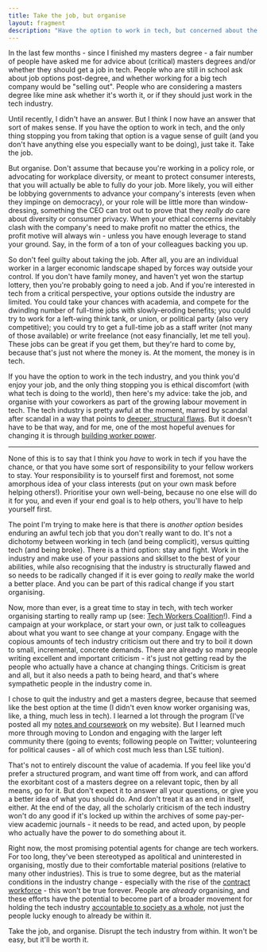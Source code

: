 ```yaml
---
title: Take the job, but organise
layout: fragment
description: "Have the option to work in tech, but concerned about the ethics of the industry? There's a solution for that: organise."
---
```


In the last few months - since I finished my masters degree - a fair number of people have asked me for advice about (critical) masters degrees and/or whether they should get a job in tech. People who are still in school ask about job options post-degree, and whether working for a big tech company would be "selling out". People who are considering a masters degree like mine ask whether it's worth it, or if they should just work in the tech industry.

Until recently, I didn't have an answer. But I think I now have an answer that sort of makes sense. If you have the option to work in tech, and the only thing stopping you from taking that option is a vague sense of guilt (and you don't have anything else you especially want to be doing), just take it. Take the job.

But organise. Don't assume that because you're working in a policy role, or advocating for workplace diversity, or meant to protect consumer interests, that you will actually be able to fully do your job. More likely, you will either be lobbying governments to advance your company's interests (even when they impinge on democracy), or your role will be little more than window-dressing, something the CEO can trot out to prove that they _really do_ care about diversity or consumer privacy. When your ethical concerns inevitably clash with the company's need to make profit no matter the ethics, the profit motive will always win - unless you have enough leverage to stand your ground. Say, in the form of a ton of your colleagues backing you up.

So don't feel guilty about taking the job. After all, you are an individual worker in a larger economic landscape shaped by forces way outside your control. If you don't have family money, and haven't yet won the startup lottery, then you're probably going to need a job. And if you're interested in tech from a critical perspective, your options outside the industry are limited. You could take your chances with academia, and compete for the dwindlng number of full-time jobs with slowly-eroding benefits; you could try to work for a left-wing think tank, or union, or political party (also very competitive); you could try to get a full-time job as a staff writer (not many of those available) or write freelance (not easy financially, let me tell you). These jobs can be great if you get them, but they're hard to come by, because that's just not where the money is. At the moment, the money is in tech.

If you have the option to work in the tech industry, and you think you'd enjoy your job, and the only thing stopping you is ethical discomfort (with what tech is doing to the world), then here's my advice: take the job, and organise with your coworkers as part of the growing labour movement in tech. The tech industry is pretty awful at the moment, marred by scandal after scandal in a way that points to <a href="https://tribunemag.co.uk/2019/01/abolish-silicon-valley">deeper, structural flaws</a>. But it doesn't have to be that way, and for me, one of the most hopeful avenues for changing it is through [building worker power](https://novaramedia.com/2018/06/27/now-is-the-time-for-worker-power-in-the-tech-industry/).

***

None of this is to say that I think you _have_ to work in tech if you have the chance, or that you have some sort of responsibility to your fellow workers to stay. Your responsibility is to yourself first and foremost, not some amorphous idea of your class interests (put on your own mask before helping others!). Prioritise your own well-being, because no one else will do it for you, and even if your end goal is to help others, you'll have to help yourself first.

The point I'm trying to make here is that there is _another option_ besides enduring an awful tech job that you don't really want to do. It's not a dichotomy between working in tech (and being complicit), versus quitting tech (and being broke). There is a third option: stay and fight. Work in the industry and make use of your passions and skillset to the best of your abilities, while also recognising that the industry is structurally flawed and so needs to be radically changed if it is ever going to _really_ make the world a better place. And you can be part of this radical change if you start organising.

Now, more than ever, is a great time to stay in tech, with tech worker organising starting to really ramp up (see: [Tech Workers Coalition](https://techworkerscoalition.org/)!). Find a campaign at your workplace, or start your own, or just talk to colleagues about what you want to see change at your company. Engage with the copious amounts of tech industry criticism out there and try to boil it down to small, incremental, concrete demands. There are already so many people writing excellent and important criticism - it's just not getting read by the people who actually have a chance at changing things. Criticism is great and all, but it also needs a path to being heard, and that's where sympathetic people in the industry come in.

I chose to quit the industry and get a masters degree, because that seemed like the best option at the time (I didn't even know worker organising was, like, a thing, much less in tech). I learned a lot through the program (I've posted all my [notes and coursework](/lse) on my website). But I learned much more through moving to London and engaging with the larger left community there (going to events; following people on Twitter; volunteering for political causes - all of which cost much less than LSE tuition).

That's not to entirely discount the value of academia. If you feel like you'd prefer a structured program, and want time off from work, and can afford the exorbitant cost of a masters degree on a relevant topic, then by all means, go for it. But don't expect it to answer all your questions, or give you a better idea of what you should do. And don't treat it as an end in itself, either. At the end of the day, all the scholarly criticism of the tech industry won't do any good if it's locked up within the archives of some pay-per-view academic journals - it needs to be read, and acted upon, by people who actually have the power to do something about it.

Right now, the most promising potential agents for change are tech workers. For too long, they've been stereotyped as apolitical and uninterested in organising, mostly due to their comfortable material positions (relative to many other industries). This is true to some degree, but as the material conditions in the industry change - especially with the rise of the [contract workforce](/posts/fragments-3) - this won't be true forever. People are _already_ organising, and these efforts have the potential to become part of a broader movement for holding the tech industry [accountable to society as a whole](https://newsocialist.org.uk/technological-development-for-the-many/), not just the people lucky enough to already be within it.

Take the job, and organise. Disrupt the tech industry from within. It won't be easy, but it'll be worth it.
